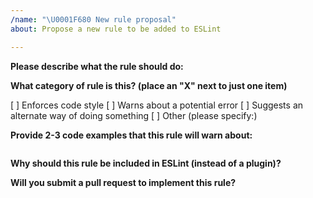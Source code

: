 ```yaml
---
/name: "\U0001F680 New rule proposal"
about: Propose a new rule to be added to ESLint

---
```


<!--
    ESLint adheres to the [JS Foundation Code of Conduct](https://js.foundation/community/code-of-conduct).

    This template is for new rule proposals. If you are proposing a new rule, please continue on. If you are here for another reason, please see below:

    1. To report a bug: https://eslint.org/docs/developer-guide/contributing/reporting-bugs
    2. To request a rule change: https://eslint.org/docs/developer-guide/contributing/rule-changes
    3. To request a change that is not a bug fix, rule change, or new rule: https://eslint.org/docs/developer-guide/contributing/changes
    4. If you have any questions, please stop by our chatroom: https://gitter.im/eslint/eslint

    Note that leaving sections blank will make it difficult for us to troubleshoot and we may have to close the issue.
-->

**Please describe what the rule should do:**

**What category of rule is this? (place an "X" next to just one item)**

[ ] Enforces code style
[ ] Warns about a potential error
[ ] Suggests an alternate way of doing something
[ ] Other (please specify:)

**Provide 2-3 code examples that this rule will warn about:**

<!-- Put your code examples here -->
```js

```

**Why should this rule be included in ESLint (instead of a plugin)?**


**Will you submit a pull request to implement this rule?**

